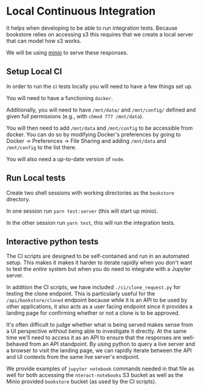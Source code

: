 # Local Continuous Integration

It helps when developing to be able to run integration tests. Because bookstore relies on
accessing s3 this requires that we create a local server that can model how s3 works.

We will be using [minio](https://docs.minio.io/) to serve these responses.

## Setup Local CI

In order to run the ci tests locally you will need to have a few things set up.

You will need to have a functioning `docker`.

Additionally, you will need to have `/mnt/data/` and `/mnt/config/` defined and given full permissions (e.g., with `chmod 777 /mnt/data`).

You will then need to add `/mnt/data` and `/mnt/config` to be accessible from docker.
You can do so by modifying Docker's preferences by going to Docker → Preferences → File Sharing
and adding `/mnt/data` and `/mnt/config` to the list there.

You will also need a up-to-date version of `node`.

## Run Local tests

Create two shell sessions with working directories as the `bookstore` directory.

In one session run `yarn test:server` (this will start up minio).

In the other session run `yarn test`, this will run the integration tests.

## Interactive python tests

The CI scripts are designed to be self-contained and run in an automated setup. This makes it
makes it harder to iterate rapidly when you don't want to test the _entire_ system but when
you do need to integrate with a Jupyter server.

In addition the CI scripts, we have included `./ci/clone_request.py` for testing the clone
endpoint. This is particularly useful for the `/api/bookstore/cloned` endpoint because while it
is an API to be used by other applications, it also acts as a user facing endpoint since it
provides a landing page for confirming whether or not a clone is to be approved.

It's often difficult to judge whether what is being served makes sense from a UI perspective
without being able to investigate it directly. At the same time we'll need to access it as an
API to ensure that the responses are well-behaved from an API standpoint. By using python to
query a live server and a browser to visit the landing page, we can rapidly iterate between
the API and UI contexts from the same live server's endpoint. 

We provide examples of `jupyter notebook` commands needed in that file as well for both
accessing the `nteract-notebooks` S3 bucket as well as the Minio provided `bookstore` bucket
(as used by the CI scripts).
